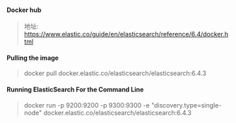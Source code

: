 #### Docker hub
> 地址: https://www.elastic.co/guide/en/elasticsearch/reference/6.4/docker.html

#### Pulling the image
> docker pull docker.elastic.co/elasticsearch/elasticsearch:6.4.3

#### Running ElasticSearch For the Command Line
> docker run -p 9200:9200 -p 9300:9300 -e "discovery.type=single-node" docker.elastic.co/elasticsearch/elasticsearch:6.4.3

